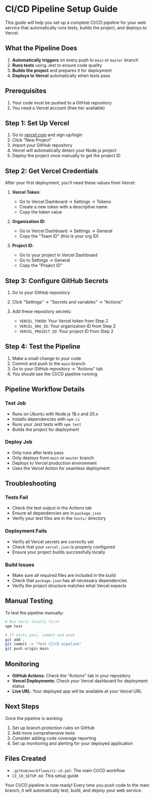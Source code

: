 # CI/CD Pipeline Setup Guide

This guide will help you set up a complete CI/CD pipeline for your web service that automatically runs tests, builds the project, and deploys to Vercel.

## What the Pipeline Does

1. **Automatically triggers** on every push to `main` or `master` branch
2. **Runs tests** using Jest to ensure code quality
3. **Builds the project** and prepares it for deployment
4. **Deploys to Vercel** automatically when tests pass

## Prerequisites

1. Your code must be pushed to a GitHub repository
2. You need a Vercel account (free tier available)

## Step 1: Set Up Vercel

1. Go to [vercel.com](https://vercel.com) and sign up/login
2. Click "New Project"
3. Import your GitHub repository
4. Vercel will automatically detect your Node.js project
5. Deploy the project once manually to get the project ID

## Step 2: Get Vercel Credentials

After your first deployment, you'll need these values from Vercel:

1. **Vercel Token**: 
   - Go to Vercel Dashboard → Settings → Tokens
   - Create a new token with a descriptive name
   - Copy the token value

2. **Organization ID**:
   - Go to Vercel Dashboard → Settings → General
   - Copy the "Team ID" (this is your org ID)

3. **Project ID**:
   - Go to your project in Vercel Dashboard
   - Go to Settings → General
   - Copy the "Project ID"

## Step 3: Configure GitHub Secrets

1. Go to your GitHub repository
2. Click "Settings" → "Secrets and variables" → "Actions"
3. Add these repository secrets:

   - `VERCEL_TOKEN`: Your Vercel token from Step 2
   - `VERCEL_ORG_ID`: Your organization ID from Step 2
   - `VERCEL_PROJECT_ID`: Your project ID from Step 2

## Step 4: Test the Pipeline

1. Make a small change to your code
2. Commit and push to the `main` branch
3. Go to your GitHub repository → "Actions" tab
4. You should see the CI/CD pipeline running

## Pipeline Workflow Details

### Test Job
- Runs on Ubuntu with Node.js 18.x and 20.x
- Installs dependencies with `npm ci`
- Runs your Jest tests with `npm test`
- Builds the project for deployment

### Deploy Job
- Only runs after tests pass
- Only deploys from `main` or `master` branch
- Deploys to Vercel production environment
- Uses the Vercel Action for seamless deployment

## Troubleshooting

### Tests Fail
- Check the test output in the Actions tab
- Ensure all dependencies are in `package.json`
- Verify your test files are in the `tests/` directory

### Deployment Fails
- Verify all Vercel secrets are correctly set
- Check that your `vercel.json` is properly configured
- Ensure your project builds successfully locally

### Build Issues
- Make sure all required files are included in the build
- Check that `package.json` has all necessary dependencies
- Verify the project structure matches what Vercel expects

## Manual Testing

To test the pipeline manually:

```bash
# Run tests locally first
npm test

# If tests pass, commit and push
git add .
git commit -m "Test CI/CD pipeline"
git push origin main
```

## Monitoring

- **GitHub Actions**: Check the "Actions" tab in your repository
- **Vercel Deployments**: Check your Vercel dashboard for deployment status
- **Live URL**: Your deployed app will be available at your Vercel URL

## Next Steps

Once the pipeline is working:

1. Set up branch protection rules on GitHub
2. Add more comprehensive tests
3. Consider adding code coverage reporting
4. Set up monitoring and alerting for your deployed application

## Files Created

- `.github/workflows/ci-cd.yml`: The main CI/CD workflow
- `CI_CD_SETUP.md`: This setup guide

Your CI/CD pipeline is now ready! Every time you push code to the main branch, it will automatically test, build, and deploy your web service. 